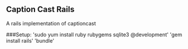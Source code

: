 ## Caption Cast Rails
A rails implementation of captioncast

###Setup:
'sudo yum install ruby rubygems sqlite3 @development'
'gem install rails'
'bundle'
